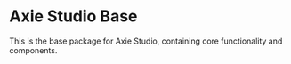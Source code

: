 # Axie Studio Base

This is the base package for Axie Studio, containing core functionality and components.